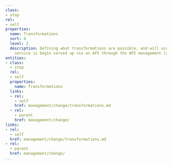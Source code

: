 ```yaml
---
class:
- stop
rel:
- self
properties:
  name: Transformations
  sort: 4
  level: 2
  description: Defining what transformations are possible, and will occur as a backend
    service is begin served up via an API through the API management layer.
entities:
- class:
  - stop
  rel:
  - self
  properties:
    name: Transformations
  links:
  - rel:
    - self
    href: management/change/transformations.md
  - rel:
    - parent
    href: management/change/
links:
- rel:
  - self
  href: management/change/transformations.md
- rel:
  - parent
  href: management/change/
...
```

